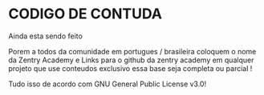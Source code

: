# CODIGO DE CONTUDA

Ainda esta sendo feito

Porem a todos da comunidade em portugues / brasileira coloquem o nome
da Zentry Academy e Links para o github da zentry academy em qualquer
projeto que use conteudos exclusivo essa base seja completa ou parcial !
 

Tudo isso de acordo com GNU General Public License v3.0!
